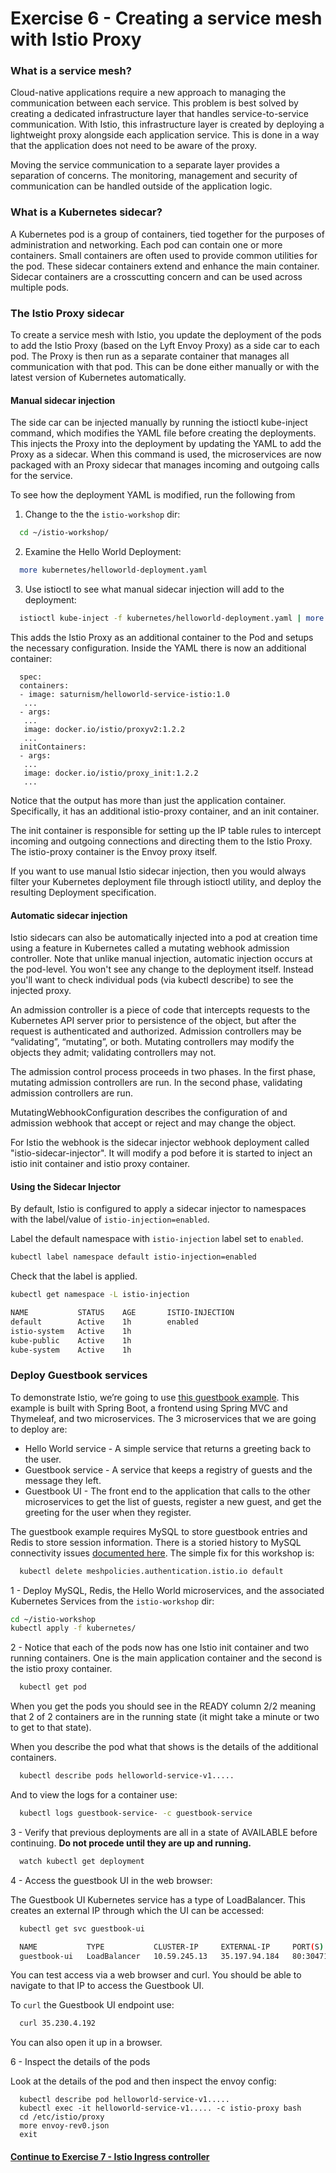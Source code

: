 # Exercise 6 - Creating a service mesh with Istio Proxy

### What is a service mesh?

Cloud-native applications require a new approach to managing the communication between each service. This problem is best solved by creating a dedicated infrastructure layer that handles service-to-service communication. With Istio, this infrastructure layer is created by deploying a lightweight proxy alongside each application service. This is done in a way that the application does not need to be aware of the proxy.

Moving the service communication to a separate layer provides a separation of concerns. The monitoring, management and security of communication can be handled outside of the application logic.

### What is a Kubernetes sidecar?

A Kubernetes pod is a group of containers, tied together for the purposes of administration and networking. Each pod can contain one or more containers.  Small containers are often used to provide common utilities for the pod. These sidecar containers extend and enhance the main container. Sidecar containers are a crosscutting concern and can be used across multiple pods.

### The Istio Proxy sidecar

To create a service mesh with Istio, you update the deployment of the pods to add the Istio Proxy (based on the Lyft Envoy Proxy) as a side car to each pod. The Proxy is then run as a separate container that manages all communication with that pod. This can be done either manually or with the latest version of Kubernetes automatically.

#### Manual sidecar injection

The side car can be injected manually by running the istioctl kube-inject command, which modifies the YAML file before creating the deployments. This injects the Proxy into the deployment by updating the YAML to add the Proxy as a sidecar. When this command is used, the microservices are now packaged with an Proxy sidecar that manages incoming and outgoing calls for the service.

To see how the deployment YAML is modified, run the following from

1.  Change to the the `istio-workshop` dir:

```sh
  cd ~/istio-workshop/
```

2. Examine the Hello World Deployment:

```sh
  more kubernetes/helloworld-deployment.yaml
```

3. Use istioctl to see what manual sidecar injection will add to the deployment:

```sh
  istioctl kube-inject -f kubernetes/helloworld-deployment.yaml | more
```

This adds the Istio Proxy as an additional container to the Pod and setups the necessary configuration. Inside the YAML there is now an additional container:

```
  spec:
  containers:
  - image: saturnism/helloworld-service-istio:1.0
   ...
  - args:
   ...
   image: docker.io/istio/proxyv2:1.2.2
   ...
  initContainers:
  - args:
   ...
   image: docker.io/istio/proxy_init:1.2.2
   ...
```

Notice that the output has more than just the application container. Specifically, it has an additional istio-proxy container, and an init container.

The init container is responsible for setting up the IP table rules to intercept incoming and outgoing connections and directing them to the Istio Proxy. The istio-proxy container is the Envoy proxy itself.

If you want to use manual Istio sidecar injection, then you would always filter your Kubernetes deployment file through istioctl utility, and deploy the resulting Deployment specification.


#### Automatic sidecar injection

Istio sidecars can also be automatically injected into a pod at creation time using a feature in Kubernetes called a mutating webhook admission controller.   Note that unlike manual injection, automatic injection occurs at the pod-level. You won't see any change to the deployment itself. Instead you'll want to check individual pods (via kubectl describe) to see the injected proxy.

An admission controller is a piece of code that intercepts requests to the Kubernetes API server prior to persistence of the object, but after the request is authenticated and authorized. Admission controllers may be “validating”, “mutating”, or both. Mutating controllers may modify the objects they admit; validating controllers may not.

The admission control process proceeds in two phases. In the first phase, mutating admission controllers are run. In the second phase, validating admission controllers are run.

MutatingWebhookConfiguration describes the configuration of and admission webhook that accept or reject and may change the object.  

For Istio the webhook is the sidecar injector webhook deployment called "istio-sidecar-injector".  It will modify a pod before it is started to inject an istio init container and istio proxy container.

#### Using the Sidecar Injector

By default, Istio is configured to apply a sidecar injector to namespaces with the label/value of `istio-injection=enabled`.

Label the default namespace with `istio-injection` label set to `enabled`.

```sh
kubectl label namespace default istio-injection=enabled
```

Check that the label is applied.

```sh
kubectl get namespace -L istio-injection

NAME           STATUS    AGE       ISTIO-INJECTION
default        Active    1h        enabled
istio-system   Active    1h        
kube-public    Active    1h        
kube-system    Active    1h
```

### Deploy Guestbook services

To demonstrate Istio, we’re going to use [this guestbook example](https://github.com/saturnism/istio-by-example-java/tree/master/spring-boot2-example). This example is built with Spring Boot, a frontend using Spring MVC and Thymeleaf, and two microservices. The 3 microservices that we are going to deploy are:

* Hello World service - A simple service that returns a greeting back to the user.
* Guestbook service - A service that keeps a registry of guests and the message they left.
* Guestbook UI - The front end to the application that calls to the other microservices to get the list of guests, register a new guest, and get the greeting for the user when they register.

The guestbook example requires MySQL to store guestbook entries and Redis to store session information. There is a storied history to MySQL connectivity issues [documented here](https://github.com/istio/istio/issues/10062).  The simple fix for this workshop is:

```sh
  kubectl delete meshpolicies.authentication.istio.io default
```

1 - Deploy MySQL, Redis, the Hello World microservices, and the associated Kubernetes Services from the `istio-workshop` dir:

  ```sh
  cd ~/istio-workshop
  kubectl apply -f kubernetes/
  ```

2 - Notice that each of the pods now has one Istio init container and two running containers. One is the main application container and the second is the istio proxy container.

```sh
  kubectl get pod
```

  When you get the pods you should see in the READY column 2/2 meaning that 2 of 2 containers are in the running state (it might take a minute or two to get to that state).  

  When you describe the pod what that shows is the details of the additional containers.

```sh
  kubectl describe pods helloworld-service-v1.....
```

  And to view the logs for a container use:

```sh
  kubectl logs guestbook-service- -c guestbook-service
```

3 - Verify that previous deployments are all in a state of AVAILABLE before continuing. **Do not procede until they are up and running.**

```sh
  watch kubectl get deployment
```

4 -  Access the guestbook UI in the web browser:

  The Guestbook UI Kubernetes service has a type of LoadBalancer.  This creates an external IP through which the UI can be accessed:

```sh
  kubectl get svc guestbook-ui

  NAME           TYPE           CLUSTER-IP     EXTERNAL-IP     PORT(S)        AGE
  guestbook-ui   LoadBalancer   10.59.245.13   35.197.94.184   80:30471/TCP   2m
```

  You can test access via a web browser and curl.  You should be able to navigate to that IP to access the Guestbook UI.

  To `curl` the Guestbook UI endpoint use:

```sh
  curl 35.230.4.192
```

  You can also open it up in a browser.

6 -  Inspect the details of the pods

  Look at the details of the pod and then inspect the envoy config:

```
  kubectl describe pod helloworld-service-v1.....
  kubectl exec -it helloworld-service-v1..... -c istio-proxy bash
  cd /etc/istio/proxy
  more envoy-rev0.json
  exit
```


#### [Continue to Exercise 7 - Istio Ingress controller](../exercise-7/README.md)
